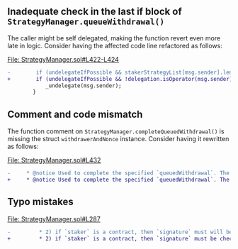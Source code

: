 ## Inadequate check in the last if block of `StrategyManager.queueWithdrawal()`
The caller might be self delegated, making the function revert even more late in logic. Consider having the affected code line refactored as follows:

[File: StrategyManager.sol#L422-L424](https://github.com/code-423n4/2023-04-eigenlayer/blob/main/src/contracts/core/StrategyManager.sol#L422-L424)

```diff
-        if (undelegateIfPossible && stakerStrategyList[msg.sender].length == 0) {
+        if (undelegateIfPossible && !delegation.isOperator(msg.sender) && stakerStrategyList[msg.sender].length == 0) {
            _undelegate(msg.sender);
        }
```

## Comment and code mismatch
The function comment on `StrategyManager.completeQueuedWithdrawal()` is missing the struct `withdrawerAndNonce` instance. Consider having it rewritten as follows:  

[File: StrategyManager.sol#L432](https://github.com/code-423n4/2023-04-eigenlayer/blob/main/src/contracts/core/StrategyManager.sol#L432) 

```diff
-     * @notice Used to complete the specified `queuedWithdrawal`. The function caller must match `queuedWithdrawal.withdrawer`
+     * @notice Used to complete the specified `queuedWithdrawal`. The function caller must match `queuedWithdrawal.withdrawerAndNonce.withdrawer`
```
## Typo mistakes
[File: StrategyManager.sol#L287](https://github.com/code-423n4/2023-04-eigenlayer/blob/main/src/contracts/core/StrategyManager.sol#L287)

```diff
-         * 2) if `staker` is a contract, then `signature` must will be checked according to EIP-1271
+         * 2) if `staker` is a contract, then `signature` must be checked according to EIP-1271
```
